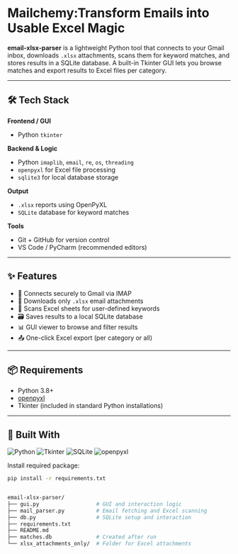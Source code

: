 # Mailchemy:Transform Emails into Usable Excel Magic


**email-xlsx-parser** is a lightweight Python tool that connects to your Gmail inbox, downloads `.xlsx` attachments, scans them for keyword matches, and stores results in a SQLite database. A built-in Tkinter GUI lets you browse matches and export results to Excel files per category.

---

## 🛠 Tech Stack

**Frontend / GUI**
- Python `tkinter`

**Backend & Logic**
- Python `imaplib`, `email`, `re`, `os`, `threading`
- `openpyxl` for Excel file processing
- `sqlite3` for local database storage

**Output**
- `.xlsx` reports using OpenPyXL
- `SQLite` database for keyword matches

**Tools**
- Git + GitHub for version control
- VS Code / PyCharm (recommended editors)

---

## ✨ Features

- 🔐 Connects securely to Gmail via IMAP
- 📎 Downloads only `.xlsx` email attachments
- 🧠 Scans Excel sheets for user-defined keywords
- 🗃 Saves results to a local SQLite database
- 📊 GUI viewer to browse and filter results
- 📤 One-click Excel export (per category or all)

---

## 📦 Requirements

- Python 3.8+
- [openpyxl](https://pypi.org/project/openpyxl/)
- Tkinter (included in standard Python installations)

---

## 🚀 Built With

![Python](https://img.shields.io/badge/Python-3.8+-blue)
![Tkinter](https://img.shields.io/badge/GUI-Tkinter-informational)
![SQLite](https://img.shields.io/badge/DB-SQLite-lightgrey)
![openpyxl](https://img.shields.io/badge/Excel-openpyxl-yellowgreen)


Install required package:

```bash
pip install -r requirements.txt


email-xlsx-parser/
├── gui.py                  # GUI and interaction logic
├── mail_parser.py          # Email fetching and Excel scanning
├── db.py                   # SQLite setup and interaction
├── requirements.txt
├── README.md
├── matches.db              # Created after run
└── xlsx_attachments_only/  # Folder for Excel attachments

